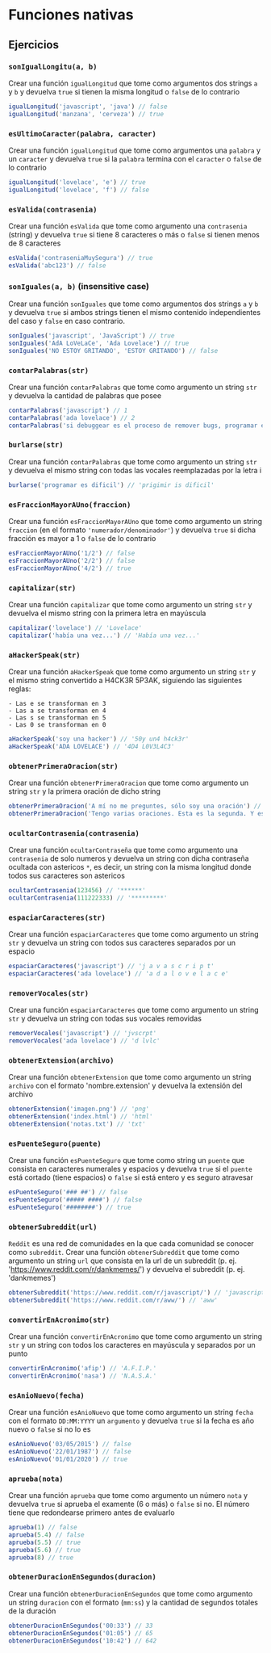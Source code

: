 # Funciones nativas

## Ejercicios

### `sonIgualLongitu(a, b)`

Crear una función `igualLongitud` que tome como argumentos dos strings `a` y `b` y devuelva `true` si tienen la misma longitud o `false` de lo contrario

```javascript
igualLongitud('javascript', 'java') // false
igualLongitud('manzana', 'cerveza') // true
```

### `esUltimoCaracter(palabra, caracter)`

Crear una función `igualLongitud` que tome como argumentos una `palabra` y un `caracter` y devuelva `true` si la `palabra` termina con el `caracter` o `false` de lo contrario

```javascript
igualLongitud('lovelace', 'e') // true
igualLongitud('lovelace', 'f') // false
```

### `esValida(contrasenia)`

Crear una función `esValida` que tome como argumento una `contrasenia` (string) y devuelva `true` si tiene 8 caracteres o más o `false` si tienen menos de 8 caracteres

```javascript
esValida('contraseniaMuySegura') // true
esValida('abc123') // false
```

### `sonIguales(a, b)` (insensitive case)

Crear una función `sonIguales` que tome como argumentos dos strings `a` y `b` y devuelva `true` si ambos strings tienen el mismo contenido independientes del caso y `false` en caso contrario.

```javascript
sonIguales('javascript', 'JavaScript') // true
sonIguales('AdA LoVeLaCe', 'Ada Lovelace') // true
sonIguales('NO ESTOY GRITANDO', 'ESTOY GRITANDO') // false
```

### `contarPalabras(str)`

Crear una función `contarPalabras` que tome como argumento un string `str` y devuelva la cantidad de palabras que posee

```javascript
contarPalabras('javascript') // 1
contarPalabras('ada lovelace') // 2
contarPalabras('si debuggear es el proceso de remover bugs, programar es el proceso de agregarlos') // 14
```

### `burlarse(str)`

Crear una función `contarPalabras` que tome como argumento un string `str` y devuelva el mismo string con todas las vocales reemplazadas por la letra i

```javascript
burlarse('programar es dificil') // 'prigimir is dificil'
```

### `esFraccionMayorAUno(fraccion)`

Crear una función `esFraccionMayorAUno` que tome como argumento un string `fraccion` (en el formato `'numerador/denominador'`) y devuelva `true` si dicha fracción es mayor a 1 o `false` de lo contrario

```javascript
esFraccionMayorAUno('1/2') // false
esFraccionMayorAUno('2/2') // false
esFraccionMayorAUno('4/2') // true
```

### `capitalizar(str)`

Crear una función `capitalizar` que tome como argumento un string `str` y devuelva el mismo string con la primera letra en mayúscula

```javascript
capitalizar('lovelace') // 'Lovelace'
capitalizar('había una vez...') // 'Había una vez...'
```

### `aHackerSpeak(str)`

Crear una función `aHackerSpeak` que tome como argumento un string `str` y el mismo string convertido a H4CK3R 5P3AK, siguiendo las siguientes reglas:

```
- Las e se transforman en 3
- Las a se transforman en 4
- Las s se transforman en 5
- Las 0 se transforman en 0
```

```javascript
aHackerSpeak('soy una hacker') // '50y un4 h4ck3r'
aHackerSpeak('ADA LOVELACE') // '4D4 L0V3L4C3'
```

### `obtenerPrimeraOracion(str)`

Crear una función `obtenerPrimeraOracion` que tome como argumento un string `str` y la primera oración de dicho string

```javascript
obtenerPrimeraOracion('A mí no me preguntes, sólo soy una oración') // 'A mí no me preguntes, sólo soy una oración'
obtenerPrimeraOracion('Tengo varias oraciones. Esta es la segunda. Y esta es la tercera.') // 'Tengo varias oraciones.'
```

### `ocultarContrasenia(contrasenia)`

Crear una función `ocultarContraseña` que tome como argumento una `contrasenia` de solo numeros y devuelva un string con dicha contraseña ocultada con astericos `*`, es decir, un string con la misma longitud donde todos sus caracteres son astericos

```javascript
ocultarContrasenia(123456) // '******'
ocultarContrasenia(111222333) // '*********'
```

### `espaciarCaracteres(str)`

Crear una función `espaciarCaracteres` que tome como argumento un string `str` y devuelva un string con todos sus caracteres separados por un espacio

```javascript
espaciarCaracteres('javascript') // 'j a v a s c r i p t'
espaciarCaracteres('ada lovelace') // 'a d a l o v e l a c e'
```

### `removerVocales(str)`

Crear una función `espaciarCaracteres` que tome como argumento un string `str` y devuelva un string con todas sus vocales removidas

```javascript
removerVocales('javascript') // 'jvscrpt'
removerVocales('ada lovelace') // 'd lvlc'
```

### `obtenerExtension(archivo)`

Crear una función `obtenerExtension` que tome como argumento un string `archivo` con el formato 'nombre.extension' y devuelva la extensión del archivo

```javascript
obtenerExtension('imagen.png') // 'png'
obtenerExtension('index.html') // 'html'
obtenerExtension('notas.txt') // 'txt'
```

### `esPuenteSeguro(puente)`

Crear una función `esPuenteSeguro` que tome como string un `puente` que consista en caracteres numerales y espacios y devuelva `true` si el `puente` está cortado (tiene espacios) o `false` si está entero y es seguro atravesar

```javascript
esPuenteSeguro('### ##') // false
esPuenteSeguro('##### ####') // false
esPuenteSeguro('########') // true
```

### `obtenerSubreddit(url)`

`Reddit` es una red de comunidades en la que cada comunidad se conocer como `subreddit`. Crear una función `obtenerSubreddit` que tome como argumento un string `url` que consista en la url de un subreddit (p. ej. 'https://www.reddit.com/r/dankmemes/') y devuelva el subreddit (p. ej. 'dankmemes')

```javascript
obtenerSubreddit('https://www.reddit.com/r/javascript/') // 'javascript' 
obtenerSubreddit('https://www.reddit.com/r/aww/') // 'aww' 
```

### `convertirEnAcronimo(str)`

Crear una función `convertirEnAcronimo` que tome como argumento un string `str` y un string con todos los caracteres en mayúscula y separados por un punto

```javascript
convertirEnAcronimo('afip') // 'A.F.I.P.'
convertirEnAcronimo('nasa') // 'N.A.S.A.'
```

### `esAnioNuevo(fecha)`

Crear una función `esAnioNuevo` que tome como argumento un string `fecha` con el formato `DD:MM:YYYY` un `argumento` y devuelva `true` si la fecha es año nuevo o `false` si no lo es

```javascript
esAnioNuevo('03/05/2015') // false
esAnioNuevo('22/01/1987') // false
esAnioNuevo('01/01/2020') // true
```

### `aprueba(nota)`

Crear una función `aprueba` que tome como argumento un número `nota` y devuelva `true` si aprueba el examente (6 o más) o `false` si no. El número tiene que redondearse primero antes de evaluarlo

```javascript
aprueba(1) // false
aprueba(5.4) // false
aprueba(5.5) // true
aprueba(5.6) // true
aprueba(8) // true
```

### `obtenerDuracionEnSegundos(duracion)`

Crear una función `obtenerDuracionEnSegundos` que tome como argumento un string `duracion` con el formato (`mm:ss`) y la cantidad de segundos totales de la duración

```javascript
obtenerDuracionEnSegundos('00:33') // 33
obtenerDuracionEnSegundos('01:05') // 65
obtenerDuracionEnSegundos('10:42') // 642
```
